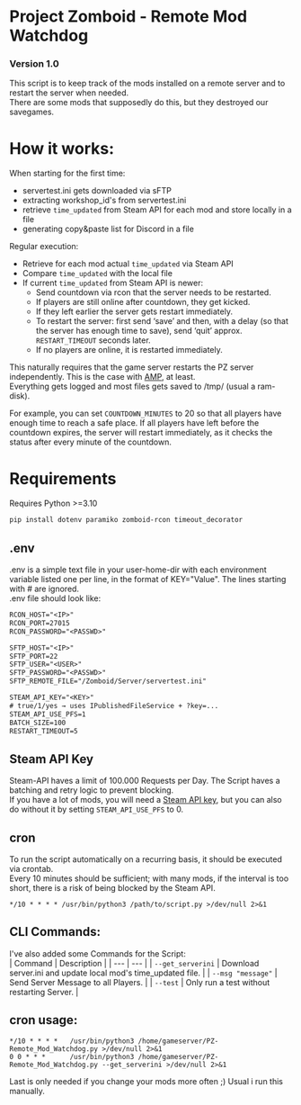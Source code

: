 # Project Zomboid - Remote Mod Watchdog
### Version 1.0
This script is to keep track of the mods installed on a remote server and to restart the server when needed.<br/>
There are some mods that supposedly do this, but they destroyed our savegames.

# How it works:

When starting for the first time:
- servertest.ini gets downloaded via sFTP
- extracting workshop_id's from servertest.ini
- retrieve `time_updated` from Steam API for each mod and store locally in a file
- generating copy&paste list for Discord in a file

Regular execution:
- Retrieve for each mod actual `time_updated` via Steam API
- Compare `time_updated` with the local file
- If current `time_updated` from Steam API is newer:
  - Send countdown via rcon that the server needs to be restarted.
  - If players are still online after countdown, they get kicked.
  - If they left earlier the server gets restart immediately.
  - To restart the server: first send ‘save’ and then, with a delay (so that the server has enough time to save), send ‘quit’ approx. `RESTART_TIMEOUT` seconds later.
  - If no players are online, it is restarted immediately.

This naturally requires that the game server restarts the PZ server independently. This is the case with [AMP](https://cubecoders.com/AMP), at least.<br/>
Everything gets logged and most files gets saved to /tmp/ (usual a ram-disk).<br>

For example, you can set `COUNTDOWN_MINUTES` to 20 so that all players have enough time to reach a safe place. If all players have left before the countdown expires, the server will restart immediately, as it checks the status after every minute of the countdown.

# Requirements
Requires Python >=3.10
```bash
pip install dotenv paramiko zomboid-rcon timeout_decorator
```
## .env
.env is a simple text file in your user-home-dir with each environment variable listed one per line, in the format of KEY="Value". The lines starting with # are ignored.<br/>
.env file should look like:
```txt
RCON_HOST="<IP>"
RCON_PORT=27015
RCON_PASSWORD="<PASSWD>"

SFTP_HOST="<IP>"
SFTP_PORT=22
SFTP_USER="<USER>"
SFTP_PASSWORD="<PASSWD>"
SFTP_REMOTE_FILE="/Zomboid/Server/servertest.ini"

STEAM_API_KEY="<KEY>"
# true/1/yes → uses IPublishedFileService + ?key=...
STEAM_API_USE_PFS=1
BATCH_SIZE=100
RESTART_TIMEOUT=5
```

## Steam API Key
Steam-API haves a limit of 100.000 Requests per Day. The Script haves a batching and retry logic to prevent blocking.<br/>
If you have a lot of mods, you will need a [Steam API key](https://steamcommunity.com/dev/apikey), but you can also do without it by setting `STEAM_API_USE_PFS` to 0.<br/>

## cron
To run the script automatically on a recurring basis, it should be executed via crontab.<br/>
Every 10 minutes should be sufficient; with many mods, if the interval is too short, there is a risk of being blocked by the Steam API.
```cron
*/10 * * * * /usr/bin/python3 /path/to/script.py >/dev/null 2>&1
```

## CLI Commands:
I've also added some Commands for the Script:<br/>
| Command | Description |
| --- | --- |
| `--get_serverini` | Download server.ini and update local mod's time_updated file. |
| `--msg "message"` | Send Server Message to all Players. |
| `--test` | Only run a test without restarting Server. |

## cron usage:
```cron
*/10 * * * *   /usr/bin/python3 /home/gameserver/PZ-Remote_Mod_Watchdog.py >/dev/null 2>&1
0 0 * * *      /usr/bin/python3 /home/gameserver/PZ-Remote_Mod_Watchdog.py --get_serverini >/dev/null 2>&1
```
Last is only needed if you change your mods more often ;) Usual i run this manually.
